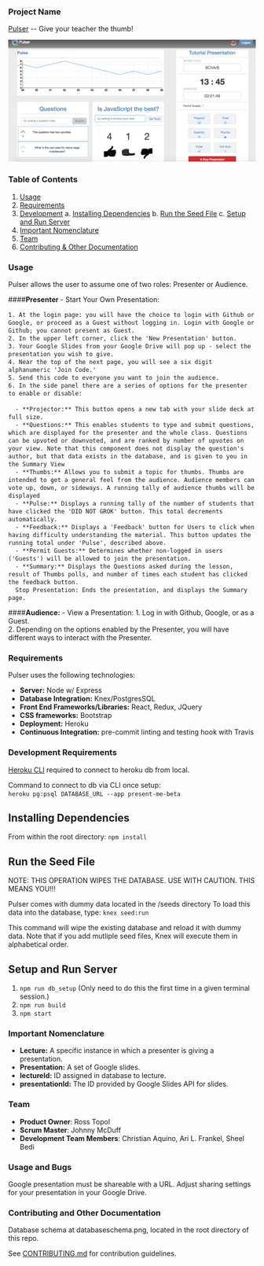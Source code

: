 ### Project Name
[Pulser](https://pulser-beta.herokuapp.com) -- Give your teacher the thumb!

![Pulser App Screenshot](./pulser_screenshot.png)

### Table of Contents

1. [Usage](#usage)
2. [Requirements](#requirements)
3. [Development](#development)
    a. [Installing Dependencies](#installing-dependencies)
    b. [Run the Seed File](#seed-file)
    c. [Setup and Run Server](#setup)
4. [Important Nomenclature](#nomenclature)
5. [Team](#team)
6. [Contributing & Other Documentation](#contributing)

### Usage

Pulser allows the user to assume one of two roles: Presenter or Audience.

####**Presenter** - Start Your Own Presentation:

    1. At the login page: you will have the choice to login with Github or Google, or proceed as a Guest without logging in. Login with Google or Github; you cannot present as Guest.  
    2. In the upper left corner, click the 'New Presentation' button.  
    3. Your Google Slides from your Google Drive will pop up - select the presentation you wish to give.  
    4. Near the top of the next page, you will see a six digit alphanumeric 'Join Code.'  
    5. Send this code to everyone you want to join the audience.  
    6. In the side panel there are a series of options for the presenter to enable or disable:  

      - **Projector:** This button opens a new tab with your slide deck at full size.   
      - **Questions:** This enables students to type and submit questions, which are displayed for the presenter and the whole class. Questions can be upvoted or downvoted, and are ranked by number of upvotes on your view. Note that this component does not display the question's author, but that data exists in the database, and is given to you in the Summary View  
      - **Thumbs:** Allows you to submit a topic for thumbs. Thumbs are intended to get a general feel from the audience. Audience members can vote up, down, or sideways. A running tally of audience thumbs will be displayed
      - **Pulse:** Displays a running tally of the number of students that have clicked the 'DID NOT GROK' button. This total decrements automatically.   
      - **Feedback:** Displays a 'Feedback' button for Users to click when having difficulty understanding the material. This button updates the running total under 'Pulse', described above.  
      - **Permit Guests:** Determines whether non-logged in users ('Guests') will be allowed to join the presentation.  
      - **Summary:** Displays the Questions asked during the lesson, result of Thumbs polls, and number of times each student has clicked the feedback button.  
      Stop Presentation: Ends the presentation, and displays the Summary page.   

####**Audience:** - View a Presentation:
    1. Log in with Github, Google, or as a Guest.   
    2. Depending on the options enabled by the Presenter, you will have different ways to interact with the Presenter.



### Requirements

Pulser uses the following technologies:  

 - **Server:** Node w/ Express
 - **Database Integration:** Knex/PostgresSQL
 - **Front End Frameworks/Libraries:** React, Redux, JQuery
 - **CSS frameworks:** Bootstrap
 - **Deployment:** Heroku
 - **Continuous Integration:** pre-commit linting and testing hook with Travis

### Development Requirements  
[Heroku CLI](https://devcenter.heroku.com/articles/heroku-cli) required to connect to heroku db from local.  


Command to connect to db via CLI once setup:  
`heroku pg:psql DATABASE_URL --app present-me-beta`

  ## Installing Dependencies

  From within the root directory:
  `npm install`

  ## Run the Seed File
  NOTE: THIS OPERATION WIPES THE DATABASE. USE WITH CAUTION. THIS MEANS YOU!!!

  Pulser comes with dummy data located in the /seeds directory
  To load this data into the database, type:
  `knex seed:run`

  This command will wipe the existing database and reload it with dummy data. Note that if you add mutliple seed files, Knex will execute them in alphabetical order.

  ## Setup and Run Server
  1. `npm run db_setup` (Only need to do this the first time in a given terminal session.)
  2. `npm run build`
  3. `npm start`

### Important Nomenclature  

 - **Lecture:**  A specific instance in which a presenter is giving a presentation.  
 - **Presentation:**  A set of Google slides.  
 - **lectureId:**  ID assigned in database to lecture.  
 - **presentationId:**  The ID provided by Google Slides API for slides.  

### Team  

  - __Product Owner__: Ross Topol  
  - __Scrum Master__: Johnny McDuff  
  - __Development Team Members__: Christian Aquino, Ari L. Frankel, Sheel Bedi  

###  Usage and Bugs
Google presentation must be shareable with a URL. Adjust sharing settings for your presentation in your Google Drive.

### Contributing and Other Documentation
Database schema at databaseschema.png, located in the root directory of this repo.

See [CONTRIBUTING.md](CONTRIBUTING.md) for contribution guidelines.
